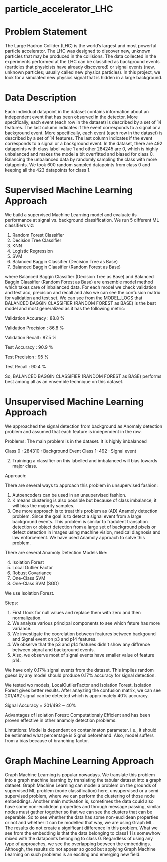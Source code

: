 # particle_accelerator_LHC

# Problem Statement

The Large Hadron Collider (LHC) is the world’s largest and most powerful particle accelerator. The LHC was designed to discover new, unknown particles that may be produced in the collisions. The data collected in the experiments performed at the LHC can be classified as background events (particles that physicists have already discovered) or signal events (new, unknown particles; usually called new physics particles). In this project, we look for a simulated new physics signal that is hidden in a large background.

# Data Description

Each individual datapoint in the dataset contains information about an independent event that has been observed in the detector. More specifically, each event (each row in the dataset) is described by a set of 14 features. The last column indicates if the event corresponds to a signal or a background event. More specifically, each event (each row in the dataset) is described by a set of 14 features. The last column indicates if the event corresponds to a signal or a background event. In the dataset, there are 492 datapoints with class label value 1 and other 284245 are 0, which is highly unbalanced and makes the model a bit overfitted and biased for class 0. Balancing the unbalanced data by randomly sampling the class with more datapoints. We took 600 random sampled datapoints from class 0 and keeping all the 423 datapoints for class 1.

# Supervised Machine Learning Approach

We build a supervised Machine Learning model and evaluate its performance at signal vs. background classification. We run 5 different ML classifiers viz:

1. Random Forest Classifier
2. Decision Tree Classifier
3. KNN
4. Logistic Regression
5. SVM
6. Balanced Baggin Classifier (Decision Tree as Base)
7. Balanced Baggin Claasifier (Random Forest as Base)

where Balanced Baggin Classifier (Decision Tree as Base) and Balanced Baggin Claasifier (Random Forest as Base) are ensemble model method which takes care of inbalanced data. For each model we check validation and test acc, precision and recall
and also we can see the confusion matrix for validation and test set. We can see from the MODEL_LOGS that BALANCED BAGGIN CLASSIFIER (RANDOM FOREST as BASE) is the best model and most generalized as it has the following metric:

Validation Accuracy : 88.8 %

Validation Precision : 86.8 %

Validation Recall : 87.5 %

Test Accuracy : 90.9 %

Test Precision : 95 %

Test Recall : 90.4 %

So, BALANCED BAGGIN CLASSIFIER (RANDOM FOREST as BASE) performs best among all as an ensemble technique on this dataset.


# Unsupervised Machine Learning Approach

We approached the signal detection from background as Anomaly detection problem and assumed that each feature is independent in the row.


Problems: The main problem is in the dataset. It is highly imbalanced

Class 0 :  284310  : Background Event
Class 1:      492  : Signal event


2. Trainingg a classifier on this labelled and imbalanced will bias towards major class.

Approach:

There are several ways to approach this problem in unsupervised fashion:

1. Autoencoders can be used in an unsupervised fashion.
2. K means clustering is also possible but because of class imbalance, it will bias the majority
samples.
3. One more approach is to treat this problem as (AD) Anamoly detection problem. Since the
goal is to detect a signal event from a large background events. This problem is similar to fradulent transation detection or object detection from a large set of background pixels or defect detection in images using machine vision, medical diagnosis and law enforcement. We have used Anamoly approach to solve this problem.

There are several Anamoly Detection Models like:

4. Isolation Forest
5. Local Outlier Factor
6. Robust Covariance
7. One-Class SVM
8. One-Class SVM (SGD)

We use Isolation Forest.

Steps:
1. First I look for null values and replace them with zero and then normalization.
2. We analyze various principal components to see which feture has more variance.
3. We investigate the coorelation between features between backgound and Signal event on p3 and p14 features.
4. We observe that the p3 and p14 features didn't show any diffrence between signal and background events.
5. Also, we observe most of signal events have smaller value of feature p14. 

We have only 0.17% signal events from the dataset. This implies random guess by any model should produce 0.17% accuracy for signal detection.

We tested wo models, LocalOutlierFactor and Isolation Forest. Isolation Forest gives better results. 
After anayzing the confusion matrix, we can see 201/492 signal can be detected which is apprximately 40% accuracy.

Signal Accuracy  = 201/492 ~ 40%

Advantages of Isolation Forest:
Computationaly Efficient and has been proven effective in other anamoly detection problems.

Limtations:
Model is dependent on contanimaton parameter. i.e., it should be estimated what percentage is Signal beforehand. Also, model suffers from a bias because of branching factor.




# Graph Machine Learning Approach
Graph Machine Learning is popular nowadays. We translate this problem into a graph machine learning by translating the tabular dataset into a graph dataset. Graph Machine Learning can model a problem on the grounds of supervised ML problem (node classification) here, unsupervised or a semi supervised problem, where we can perform the clustering of those node embeddings. Another main motivation is, sometimes the data could also have some non-euclidean properties and through message passing, similar nodes must gather together so that we can see the clusters that can be seperable. So to see whether the data has some non-euclidean properties or not and whether it can be modelled that way, we are using Graph ML.
The results do not create a significant difference in this problem. What we see from the embedding is that the data belonging to class1 1 is somewhow mixed with the datapoints belonging to class 0. Regardless of using any type of approaches, we see the overlapping between the embeddings. Although, the results do not appear so good but applying Graph Machine Learning on such problems is an exciting and emerging new field.
